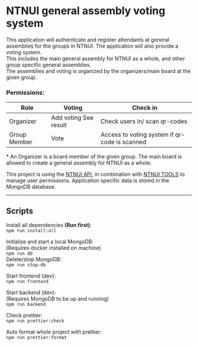 # NTNUI general assembly voting system

This application will authenticate and register attendants at general assemblies for the groups in NTNUI. The application will also provide a voting system.  
This includes the main general assembly for NTNUI as a whole, and other group specific general assemblies.  
The assemblies and voting is organized by the organizers/main board at the given group.

### Permissions:

| Role         | Voting                | Check in                                      |
| ------------ | --------------------- | --------------------------------------------- |
| Organizer    | Add voting See result | Check users in/ scan qr-codes                 |
| Group Member | Vote                  | Access to voting system if qr-code is scanned |

\* An Organizer is a board member of the given group. The main board is allowed to create a general assembly for NTNUI as a whole.

This project is using the [NTNUI API](https://api.ntnui.no/), in combination with [NTNUI TOOLS](https://github.com/NTNUI/ntnui-tools) to manage user permissions. Application specific data is stored in the MongoDB database.

---

## Scripts

Install all dependencies **(Run first)**:  
`npm run install:all`

Initialize and start a local MongoDB:  
(Requires docker installed on machine)  
`npm run db`  
Delete/stop MongoDB:  
`npm run stop-db`

Start frontend (dev):  
`npm run frontend`

Start backend (dev):  
(Requires MongoDB to be up and running)  
`npm run backend`

Check prettier:  
`npm run prettier:check`

Auto format whole project with prettier:  
`npm run prettier:format`
